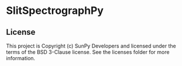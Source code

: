 # SlitSpectrographPy

## License

This project is Copyright (c) SunPy Developers and licensed under the terms of the BSD 3-Clause license.
See the licenses folder for more information.
